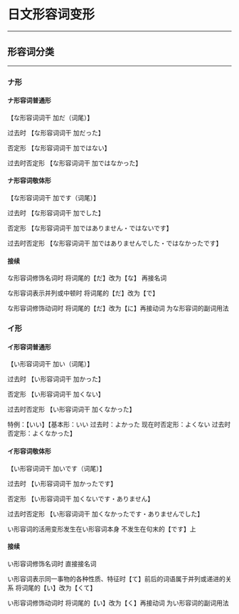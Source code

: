 # 日文形容词变形

---

## 形容词分类

---

### ナ形

#### ナ形容词普通形

【な形容词词干 加だ（词尾）】

过去时 【な形容词词干 加だった】

否定形 【な形容词词干 加ではない】

过去时否定形 【な形容词词干 加ではなかった】

#### ナ形容词敬体形

【な形容词词干 加です（词尾）】

过去时 【な形容词词干 加でした】

否定形 【な形容词词干 加ではありません・ではないです】

过去时否定形 【な形容词词干 加ではありませんでした・ではなかったです】

#### 接续

な形容词修饰名词时 将词尾的【だ】改为【な】 再接名词

な形容词表示并列或中顿时 将词尾的【だ】改为【で】

な形容词修饰动词时 将词尾的【だ】改为【に】再接动词 为な形容词的副词用法

### イ形

#### イ形容词普通形

【い形容词词干 加い（词尾）】

过去时 【い形容词词干 加かった】

否定形 【い形容词词干 加くない】

过去时否定形 【い形容词词干 加くなかった】

特例：【いい】【基本形：いい 过去时：よかった 现在时否定形：よくない 过去时否定形：よくなかった】

#### イ形容词敬体形

【い形容词词干 加いです（词尾）】

过去时 【い形容词词干 加かったです】

否定形 【い形容词词干 加くないです・ありません】

过去时否定形 【い形容词词干 加くなかったです・ありませんでした】

い形容词的活用变形发生在い形容词本身 不发生在句末的【です】上

#### 接续

い形容词修饰名词时 直接接名词

い形容词表示同一事物的各种性质、特征时【て】前后的词语属于并列或递进的关系 将词尾的【い】改为【くて】

い形容词修饰动词时 将词尾的【い】改为【く】再接动词 为い形容词的副词用法